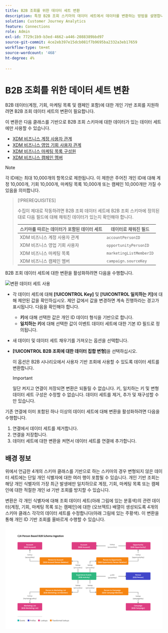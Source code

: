 ```yaml
---
title: B2B 조회를 위한 데이터 세트 변환
description: 특정 B2B 조회 스키마의 데이터 세트에서 데이터를 변환하는 방법을 설명합니다
solution: Customer Journey Analytics
feature: Connections
role: Admin
exl-id: 7729c1b9-b3ed-4662-a446-2088389bbd97
source-git-commit: 4ce2eb397e15dcb081f7b9695ba2332a3eb17659
workflow-type: tm+mt
source-wordcount: '468'
ht-degree: 4%

---
```


# B2B 조회를 위한 데이터 세트 변환

B2B 데이터(계정, 기회, 마케팅 목록 및 캠페인 포함)에 대한 개인 기반 조회를 지원하려면 B2B 조회 데이터 세트의 변환이 필요합니다.

이 변환은 다음 클래스를 기반으로 B2B 조회 스키마에 대한 데이터가 있는 데이터 세트에만 사용할 수 있습니다.

* [XDM 비즈니스 계정 사용자 관계](https://experienceleague.adobe.com/ko/docs/experience-platform/xdm/classes/b2b/business-account-person-relation)
* [XDM 비즈니스 영업 기회 사용자 관계](https://experienceleague.adobe.com/ko/docs/experience-platform/xdm/classes/b2b/business-opportunity-person-relation)
* [XDM 비즈니스 마케팅 목록 구성원](https://experienceleague.adobe.com/ko/docs/experience-platform/xdm/classes/b2b/business-marketing-list-members)
* [XDM 비즈니스 캠페인 멤버](https://experienceleague.adobe.com/ko/docs/experience-platform/xdm/classes/b2b/business-campaign-members)

>[!NOTE]
>
>각 ID에는 최대 10,000개의 항목으로 제한됩니다. 이 제한은 주어진 개인 ID에 대해 계정 10,000개, 기회 10,000개, 마케팅 목록 10,000개 또는 캠페인 10,000개만 가질 수 있음을 의미합니다.

>[!PREREQUISITES]
>
>수집이 제대로 작동하려면 B2B 조회 데이터 세트에 B2B 조회 스키마에 정의된 대로 다음 필드에 대해 채워진 데이터가 있는지 확인해야 합니다.
>
>| 스키마를 따르는 데이터가 포함된 데이터 세트 | 데이터로 채워진 필드 |
>|---|---|
>| XDM 비즈니스 계정 사용자 관계 | `accountPersonID` |
>| XDM 비즈니스 영업 기회 사용자 | `opportunityPersonID` |
>| XDM 비즈니스 마케팅 목록 | `marketingListMemberID` |
>| XDM 비즈니스 캠페인 멤버 | `campaign.sourceKey` |
>

B2B 조회 데이터 세트에 대한 변환을 활성화하려면 다음을 수행합니다.

![변환 데이터 세트 사용](/help/connections/assets/transform.gif)

* 각 데이터 세트에 대해 **[!UICONTROL Key]** 및 **[!UICONTROL 일치하는 키]**&#x200B;에 대해 제안된 값을 확인하십시오. 제안 값에서 값을 변경하면 계속 진행하라는 경고가 표시됩니다. 다음을 확인해야 합니다.

   * **키**&#x200B;에 대해 선택한 값은 개인 ID 데이터 형식을 기반으로 합니다.
   * **일치하는 키**&#x200B;에 대해 선택한 값이 이벤트 데이터 세트에 대한 기본 ID 필드로 정의됩니다.

* 새 데이터 및 데이터 세트 채우기를 가져오는 옵션을 선택합니다.

* **[!UICONTROL B2B 조회에 대한 데이터 집합 변형]**&#x200B;을 선택하십시오.

  이 옵션은 B2B 시나리오에서 사용자 기반 조회에 사용할 수 있도록 데이터 세트를 변환합니다.


  >[!IMPORTANT]
  >
  >일단 켜지고 연결이 저장되면 변환은 되돌릴 수 없습니다. 키, 일치하는 키 및 변형 데이터 세트 구성은 수정할 수 없습니다. 데이터 세트를 제거, 추가 및 재구성할 수만 있습니다.

기존 연결에 이미 포함된 하나 이상의 데이터 세트에 대해 변환을 활성화하려면 다음을 수행합니다.

1. 연결에서 데이터 세트를 제거합니다.
1. 연결을 저장합니다.
1. 데이터 세트에 대한 변환을 켜면서 데이터 세트를 연결에 추가합니다.

## 배경 정보

위에서 언급한 4개의 스키마 클래스를 기반으로 하는 스키마의 경우 변형되지 않은 데이터 세트에는 단일 개인 식별자에 대한 여러 행이 포함될 수 있습니다. 개인 기반 조회는 해당 개인 식별자의 가장 최근 발생에만 일치하므로 계정, 기회, 마케팅 목록 또는 캠페인에 대한 적절한 개인 id 기반 조회를 방지할 수 있습니다.

변환은 각 개인 식별자에 대해 조회 데이터 세트(아래 그림에 있는 분홍색)의 관련 데이터(계정, 기회, 마케팅 목록 또는 캠페인)에 대한 (오브젝트) 배열이 생성되도록 4개의 스키마 클래스 각각의 데이터 세트를 수정합니다(아래 그림에 있는 주황색). 이 변환을 통해 개인 ID 기반 조회를 올바르게 수행할 수 있습니다.

![B2B 스키마](./assets/b2b-schemas.svg)
